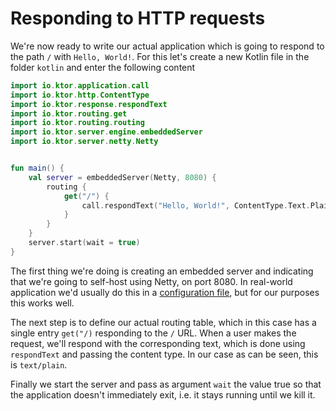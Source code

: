 # Responding to HTTP requests

We're now ready to write our actual application which is going to respond to the path `/` with `Hello, World!`. 
For this let's create a new Kotlin file in the folder `kotlin` and enter the following content

```kotlin
import io.ktor.application.call
import io.ktor.http.ContentType
import io.ktor.response.respondText
import io.ktor.routing.get
import io.ktor.routing.routing
import io.ktor.server.engine.embeddedServer
import io.ktor.server.netty.Netty


fun main() {
    val server = embeddedServer(Netty, 8080) {
        routing {
            get("/") {
                call.respondText("Hello, World!", ContentType.Text.Plain)
            }
        }
    }
    server.start(wait = true)
}
```

The first thing we're doing is creating an embedded server and indicating that we're going to self-host using Netty, on port 8080. 
In real-world application we'd usually do this in a [configuration file](https://ktor.io/servers/configuration.html), but for our
purposes this works well.

The next step is to define our actual routing table, which in this case has a single entry `get("/)` responding to the `/` URL. 
When a user makes the request, we'll respond with the corresponding text, which is done using `respondText` and passing the content type. In our case
as can be seen, this is `text/plain`. 

Finally we start the server and pass as argument `wait` the value true so that the application doesn't immediately exit, i.e. it stays running until we kill it.

 
